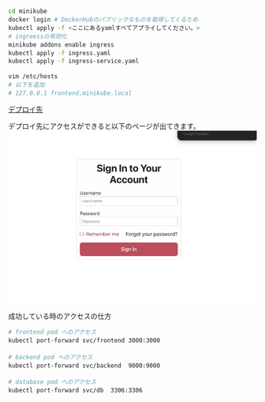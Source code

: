 # 


```sh
cd minikube
docker login # DockerHubのパブリックなものを取得してくるため
kubectl apply -f <ここにあるyamlすべてアプライしてください。>
# ingreessの有効化
minikube addons enable ingress
kubectl apply -f ingress.yaml
kubectl apply -f ingress-service.yaml

```
```sh
vim /etc/hosts
# 以下を追加
# 127.0.0.1 frontend.minikube.local
```

[デプロイ先](http://frontend.minikube.local)

デプロイ先にアクセスができると以下のページが出てきます。
![loginpage](../image/signup-page-image.png)

成功している時のアクセスの仕方
```sh
# frontend pod へのアクセス
kubectl port-forward svc/frontend 3000:3000

# backend pod へのアクセス
kubectl port-forward svc/backend  9000:9000

# database pod へのアクセス
kubectl port-forward svc/db  3306:3306
```
